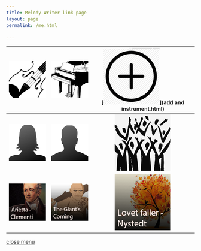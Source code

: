 ```yaml
---
title: Melody Writer link page
layout: page
permalink: /me.html

---
```


[![Violin group](https://raw.githubusercontent.com/Stuartbriner/portland/gh-pages/images/violin.png)](violin.html) |[![Piano group](https://raw.githubusercontent.com/Stuartbriner/portland/gh-pages/images/piano.png)](piano.html) | [![add and instrument](https://raw.githubusercontent.com/Stuartbriner/portland/gh-pages/images/add.png)](add and instrument.html)|
:-----------: | :-----------: | :-----------:  
[![Mr smith group](https://raw.githubusercontent.com/Stuartbriner/portland/gh-pages/images/mrssmith.png)](mrssmith.html) | [![mr smiths groups](https://raw.githubusercontent.com/Stuartbriner/portland/gh-pages/images/mrjones.png)](mrjones.html) | [![choir](https://raw.githubusercontent.com/Stuartbriner/portland/gh-pages/images/choir.png)](choir.html)|
[![Arietta group](https://raw.githubusercontent.com/Stuartbriner/portland/gh-pages/images/Ariettaimage.png)](G1_A1_pathway2.html) | [![Giant's coming group](https://raw.githubusercontent.com/Stuartbriner/portland/gh-pages/images/Thegiantscominggroup.png)](G1_C1.html) | [![Lovet faller group](https://raw.githubusercontent.com/Stuartbriner/portland/gh-pages/images/Lovetfallerimage.png)](G1_B2.html)



  







[close menu](G1_A1_pathway2.html)
